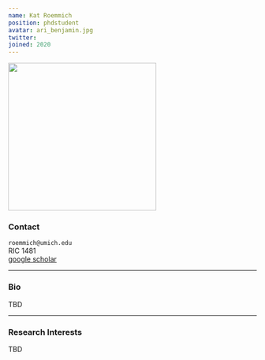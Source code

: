 ```yaml
---
name: Kat Roemmich
position: phdstudent
avatar: ari_benjamin.jpg
twitter:
joined: 2020
---
```


<img width="300" src="{{site.baseurl}}/images/people/{{page.avatar}}" data-action="zoom">

### Contact

<i class="fa fa-envelope-o"></i>  `roemmich@umich.edu`<br>
<i class="fa fa-building"></i> RIC 1481 <br>
<i class="fa fa-bar-chart"></i> [google scholar](https://scholar.google.com/citations?user=CY6Gfp8AAAAJ&hl=en&oi=ao) <br>
 []()

<hr>

### Bio

TBD

<hr>

### Research Interests

TBD
